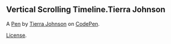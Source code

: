 Vertical Scrolling Timeline.Tierra Johnson
------------------------------------------


A [Pen](http://codepen.io/crimsonsky0003/pen/ggazBd) by [Tierra Johnson](http://codepen.io/crimsonsky0003) on [CodePen](http://codepen.io/).

[License](http://codepen.io/crimsonsky0003/pen/ggazBd/license).